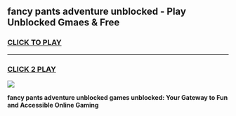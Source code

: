 
## fancy pants adventure unblocked - Play Unblocked Gmaes & Free
<h3>
<a href="https://news.freeplayer.one?title=fancy_pants_adventure_unblocked&ref=16F">CLICK TO PLAY</a></h3>
<hr>

<h3>
<a href="https://news.freeplayer.one?title=fancy_pants_adventure_unblocked&ref=16F">CLICK 2 PLAY</a>
  
</h3>

<a href="https://news.freeplayer.one?title=fancy_pants_adventure_unblocked&ref=16F/"><img src="https://clearcache.store/games.png"></a>


**fancy pants adventure unblocked games unblocked: Your Gateway to Fun and Accessible Online Gaming**

